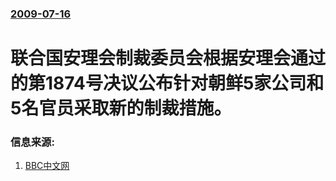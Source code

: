 ### [2009-07-16](/news/2009/07/16/index.md)

##### 
# 联合国安理会制裁委员会根据安理会通过的第1874号决议公布针对朝鲜5家公司和5名官员采取新的制裁措施。




### 信息来源:

1. [BBC中文网](http://news.bbc.co.uk/chinese/simp/hi/newsid_8150000/newsid_8154800/8154878.stm)

